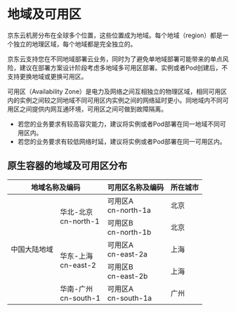 # 地域及可用区
京东云机房分布在全球多个位置，这些位置成为地域。每个地域（region）都是一个独立的地理区域，每个地域都是完全独立的。  

京东云支持您在不同地域部署云业务，同时为了避免单地域部署可能带来的单点风险，建议在部署方案设计阶段考虑多地域多可用区部署。实例或者Pod创建后，不支持更换地域或更换可用区。

可用区（Availability Zone）是电力及网络之间互相独立的物理区域，相同可用区内的实例之间较之同地域不同可用区内实例之间的网络延时更小。同地域内不同可用区之间提供内网互通环境，可用区之间可做到故障隔离。

* 若您的业务要求有较高容灾能力，建议将实例或者Pod部署在同一地域不同可用区内。  
* 若您的业务要求有较低网络时延，建议将实例或者Pod部署在同一可用区内。  

## 原生容器的地域及可用区分布
<table>
	<thead>
	<tr>
		<th colspan="2">地域名称及编码</th>
      	<th>可用区名称及编码</th>
      	<th>所在城市</th>
   	</tr>
		</thead>
	<tbody>
   	<tr>
      	<td rowspan="6">中国大陆地域</td>
      	<td rowspan="2">华北-北京<br>cn-north-1</td>
     	<td> 可用区A<br>cn-north-1a</td>
	   	<td> 北京</td>
   </tr>
		
   <tr>
     	<td> 可用区B<br>cn-north-1b</td>
	   	<td> 北京</td>
   </tr>
    	<tr>
     	<td rowspan="2">华东-上海<br>cn-east-2</td>
     	<td>可用区A<br>cn-east-2a</td>
	   	<td>上海</td>
   </tr>
      </tr>
    	<tr>
     	<td>可用区B<br>cn-east-2b</td>
	   	<td>上海</td>
   </tr>
  <tr>
     	<td>华南-广州<br>cn-south-1</td>
     	<td>可用区A<br>cn-south-1a</td>
	   	<td>广州</td>
   </tr>
   </tbody>
</table>
